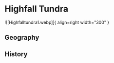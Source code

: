 # Highfall Tundra

![[Highfalltundra1.webp]]{ align=right width="300" }

## Geography



## History


## 
